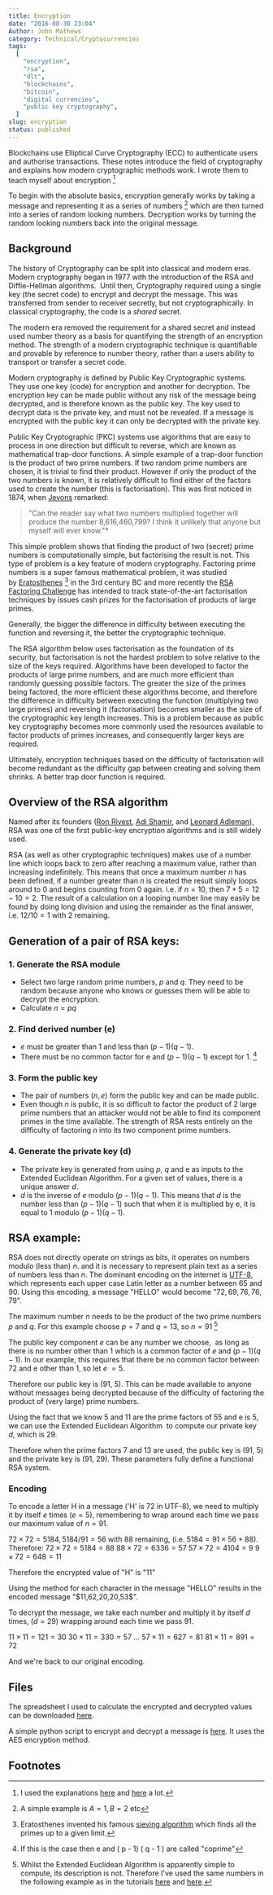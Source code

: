 ```yaml
---
title: Encryption
date: "2016-08-30 23:04"
Author: John Mathews
category: Technical/Cryptocurrencies
tags:
  [
    "encryption",
    "rsa",
    "dlt",
    "blockchains",
    "bitcoin",
    "digital currencies",
    "public key cryptography",
  ]
slug: encryption
status: published
---
```


Blockchains use Elliptical Curve Cryptography (ECC) to authenticate users and
authorise transactions. These notes introduce the field of cryptography and
explains how modern cryptographic methods work. I wrote them to teach myself
about encryption [^1]

To begin with the absolute basics, encryption generally works by taking a
message and representing it as a series of numbers [^2] which are then turned
into a series of random looking numbers. Decryption works by turning the random
looking numbers back into the original message.

## Background

The history of Cryptography can be split into classical and modern eras. Modern
cryptography began in 1977 with the introduction of the RSA and Diffie-Hellman
algorithms.  Until then, Cryptography required using a single key (the secret
code) to encrypt and decrypt the message. This was transferred from sender to
receiver secretly, but not cryptographically. In classical cryptography, the
code is a *shared* secret.

The modern era removed the requirement for a shared secret and instead used
number theory as a basis for quantifying the strength of an encryption method.
The strength of a modern cryptographic technique is quantifiable and provable by
reference to number theory, rather than a users ability to transport or transfer
a secret code.

Modern cryptography is defined by Public Key Cryptographic systems. They use one
key (code) for encryption and another for decryption. The encryption key can be
made public without any risk of the message being decrypted, and is therefore
known as the public key. The key used to decrypt data is the private key, and
must not be revealed. If a message is encrypted with the public key it can only
be decrypted with the private key.

Public Key Cryptographic (PKC) systems use algorithms that are easy to process
in one direction but difficult to reverse, which are known as mathematical
trap-door functions. A simple example of a trap-door function is the product of
two prime numbers. If two random prime numbers are chosen, it is trivial to find
their product. However if only the product of the two numbers is known, it is
relatively difficult to find either of the factors used to create the number
(this is factorisation). This was first noticed in 1874, when
[Jevons](https://en.wikipedia.org/wiki/William_Stanley_Jevons#Jevons.27_number)
remarked:

> "Can the reader say what two numbers multiplied together will produce the number 8,616,460,799? I think it unlikely that anyone but myself will ever know."\*

This simple problem shows that finding the product of two (secret) prime numbers
is computationally simple, but factorising the result is not. This type of
problem is a key feature of modern cryptography. Factoring prime numbers is a
super famous mathematical problem, it was studied
by [Eratosthenes](https://en.wikipedia.org/wiki/Eratosthenes) [^3] in the 3rd
century BC and more recently the [RSA Factoring
Challenge](https://en.wikipedia.org/wiki/RSA_Factoring_Challenge) has intended
to track state-of-the-art factorisation techniques by issues cash prizes for the
factorisation of products of large primes.

Generally, the bigger the difference in difficulty between executing the
function and reversing it, the better the cryptographic technique.

The RSA algorithm below uses factorisation as the foundation of its security,
but factorisation is not the hardest problem to solve relative to the size of
the keys required. Algorithms have been developed to factor the products of
large prime numbers, and are much more efficient than randomly guessing possible
factors. The greater the size of the primes being factored, the more efficient
these algorithms become, and therefore the difference in difficulty between
executing the function (multiplying two large primes) and reversing it
(factorisation) becomes smaller as the size of the cryptographic key length
increases. This is a problem because as public key cryptography becomes more
commonly used the resources available to factor products of primes increases,
and consequently larger keys are required.

Ultimately, encryption techniques based on the difficulty of factorisation will
become redundant as the difficulty gap between creating and solving them
shrinks. A better trap door function is required.

## Overview of the RSA algorithm

Named after its founders ([Ron Rivest](https://en.wikipedia.org/wiki/Ron_Rivest "Ron Rivest"), [Adi Shamir](https://en.wikipedia.org/wiki/Adi_Shamir "Adi
Shamir"), and [Leonard Adleman](https://en.wikipedia.org/wiki/Leonard_Adleman "Leonard ")), RSA was one of the first public-key encryption algorithms and is
still widely used.

RSA (as well as other cryptographic techniques) makes use of a number line which
loops back to zero after reaching a maximum value, rather than increasing
indefinitely. This means that once a maximum number $n$ has been defined, if a
number greater than $n$ is created the result simply loops around to 0 and
begins counting from 0 again. i.e. if $n = 10$, then $7 + 5 = 12 - 10 = 2$. The
result of a calculation on a looping number line may easily be found by doing
long division and using the remainder as the final answer, i.e. $12 / 10 = 1$
with $2$ remaining.

## Generation of a pair of RSA keys:

### 1. Generate the RSA module

- Select two large random prime numbers, $p$ and $q$. They need to be random because anyone who knows or guesses them will be able to decrypt the encryption.
- Calculate $n = pq$

### 2. Find derived number (e)

- *e* must be greater than 1 and less than $( p - 1)( q - 1)$.
- There must be no common factor for e and $( p - 1)( q - 1)$ except for 1. [^4]

### 3. Form the public key

- The pair of numbers $(n, e)$ form the public key and can be made public.
- Even though $n$ is public, it is so difficult to factor the product of 2 large prime numbers that an attacker would not be able to find its component primes in the time available. The strength of RSA rests entirely on the difficulty of factoring $n$ into its two component prime numbers.

### 4. Generate the private key (d)

- The private key is generated from using $p$, $q$ and e as inputs to the Extended Euclidean Algorithm. For a given set of values, there is a unique answer $d$.
- $d$ is the inverse of $e$ modulo $( p - 1)( q - 1 )$. This means that $d$ is the number less than $( p - 1 ) ( q - 1 )$ such that when it is multiplied by e, it is equal to $1$ modulo $( p - 1 ) ( q - 1 )$.

## RSA example:

RSA does not directly operate on strings as bits, it operates on numbers modulo
(less than) $n$. and it is necessary to represent plain text as a series of
numbers less than $n$. The dominant encoding on the internet
is [UTF-8](https://en.wikipedia.org/wiki/UTF-8), which represents each
upper case Latin letter as a number between 65 and 90. Using this encoding, a
message "HELLO" would become "$72, 69, 76, 76, 79$".

The maximum number $n$ needs to be the product of the two prime numbers $p$ and
$q$. For this example choose $p = 7$ and $q = 13$, so $n  = 91$ [^5]

The public key component *e* can be any number we choose,  as long as there is
no number other than 1 which is a common factor of *e* and $( p - 1 ) ( q - 1
)$. In our example, this requires that there be no common factor between
72 and e other than 1, so let _e_ $= 5$.

Therefore our public key is (91, 5). This can be made available to anyone
without messages being decrypted because of the difficulty of factoring the
product of (very large) prime numbers.

Using the fact that we know 5 and 11 are the prime factors of 55 and e is 5, we
can use the Extended Euclidean Algorithm  to compute our private key $d$, which
is 29.

Therefore when the prime factors 7 and 13 are used, the public key is (91, 5)
and the private key is (91, 29). These parameters fully define a functional RSA
system.

### Encoding

To encode a letter H in a message ('H' is $72$ in UTF-8), we need to multiply it
by itself $e$ times ($e = 5$), remembering to wrap around each time we pass our
maximum value of $n = 91$.

$72 \times 72 = 5184, 5184 / 91 = 56$ with $88$ remaining, (i.e. $5184 = 91 \times 56 + 88$). Therefore:
$72 \times 72 = 5184 = 88$
$88 \times 72 = 6336 = 57$
$57 \times 72 = 4104 = 9$
$9 \times 72 = 648 = 11$

Therefore the encrypted value of "H" is "$11$"

Using the method for each character in the message "HELLO" results in the
encoded message "\$11,62,20,20,53\$".

To decrypt the message, we take each number and multiply it by itself $d$ times,
($d=29$) wrapping around each time we pass $91$.

$11 \times 11 = 121 = 30$
$30 \times 11 = 330 = 57$
...
$57 \times 11 = 627 = 81$
$81 \times 11 = 891 = 72$

And we're back to our original encoding.

## Files

The spreadsheet I used to calculate the encrypted and decrypted values can be
downloaded [here](/documents/RSA-Example.xlsx).

A simple python script to encrypt and decrypt a message is
[here](/documents/AES_Example.py). It uses the AES encryption method.

## Footnotes

[^1]: I used the explanations [here](http://www.tutorialspoint.com/cryptography/public_key_encryption.htm) and [here](https://blog.cloudflare.com/a-relatively-easy-to-understand-primer-on-elliptic-curve-cryptography/) a lot.
[^2]: A simple example is $A=1, B=2$ etc
[^3]: Eratosthenes invented his famous [sieving algorithm](https://en.wikipedia.org/wiki/Sieve_of_Eratosthenes) which finds all the primes up to a given limit.
[^4]: If this is the case then e and ( p - 1) ( q - 1 ) are called "coprime"
[^5]: Whilst the Extended Euclidean Algorithm is apparently simple to compute, its description is not. Therefore I've used the same numbers in the following example as in the tutorials [here](http://www.tutorialspoint.com/cryptography/public_key_encryption.htm) and [here](http://arstechnica.com/security/2013/10/a-relatively-easy-to-understand-primer-on-elliptic-curve-cryptography/).

